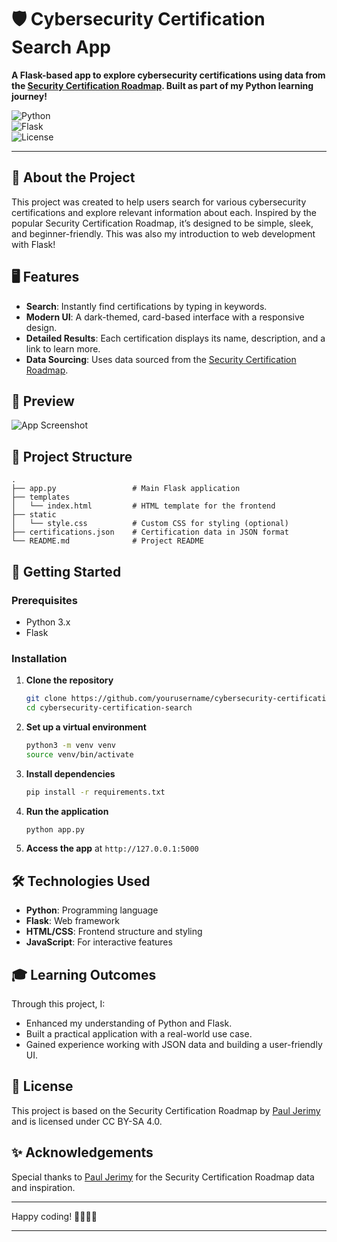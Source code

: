 # 🛡️ Cybersecurity Certification Search App

**A Flask-based app to explore cybersecurity certifications using data from the [Security Certification Roadmap](https://pauljerimy.com/security-certification-roadmap/). Built as part of my Python learning journey!**

![Python](https://img.shields.io/badge/Python-3.x-blue)  
![Flask](https://img.shields.io/badge/Flask-2.x-green)  
![License](https://img.shields.io/badge/license-CC%20BY--SA%204.0-lightgrey)

---

## 🚀 About the Project

This project was created to help users search for various cybersecurity certifications and explore relevant information about each. Inspired by the popular Security Certification Roadmap, it’s designed to be simple, sleek, and beginner-friendly. This was also my introduction to web development with Flask!

## 🖥️ Features

- **Search**: Instantly find certifications by typing in keywords.
- **Modern UI**: A dark-themed, card-based interface with a responsive design.
- **Detailed Results**: Each certification displays its name, description, and a link to learn more.
- **Data Sourcing**: Uses data sourced from the [Security Certification Roadmap](https://pauljerimy.com/security-certification-roadmap/).

## 🎨 Preview

![App Screenshot](path/to/your/screenshot.png)

## 📂 Project Structure

```plaintext
.
├── app.py                 # Main Flask application
├── templates
│   └── index.html         # HTML template for the frontend
├── static
│   └── style.css          # Custom CSS for styling (optional)
├── certifications.json    # Certification data in JSON format
└── README.md              # Project README
```

## 🚀 Getting Started

### Prerequisites

- Python 3.x
- Flask

### Installation

1. **Clone the repository**
   ```bash
   git clone https://github.com/yourusername/cybersecurity-certification-search.git
   cd cybersecurity-certification-search
   ```

2. **Set up a virtual environment**
   ```bash
   python3 -m venv venv
   source venv/bin/activate
   ```

3. **Install dependencies**
   ```bash
   pip install -r requirements.txt
   ```

4. **Run the application**
   ```bash
   python app.py
   ```

5. **Access the app** at `http://127.0.0.1:5000`

## 🛠️ Technologies Used

- **Python**: Programming language
- **Flask**: Web framework
- **HTML/CSS**: Frontend structure and styling
- **JavaScript**: For interactive features

## 🎓 Learning Outcomes

Through this project, I:
- Enhanced my understanding of Python and Flask.
- Built a practical application with a real-world use case.
- Gained experience working with JSON data and building a user-friendly UI.

## 📜 License

This project is based on the Security Certification Roadmap by [Paul Jerimy](https://pauljerimy.com/security-certification-roadmap/) and is licensed under CC BY-SA 4.0.

## ✨ Acknowledgements

Special thanks to [Paul Jerimy](https://pauljerimy.com/security-certification-roadmap/) for the Security Certification Roadmap data and inspiration.

---

Happy coding! 👨‍💻👩‍💻

---
